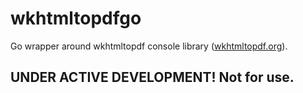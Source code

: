 # wkhtmltopdfgo
Go wrapper around wkhtmltopdf console library ([wkhtmltopdf.org](https://wkhtmltopdf.org/)). 

## UNDER ACTIVE DEVELOPMENT! Not for use.
